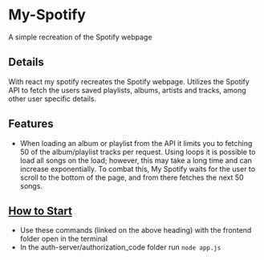 # My-Spotify
A simple recreation of the Spotify webpage

## Details

With react my spotify recreates the Spotify webpage. Utilizes the Spotify API to fetch the users saved playlists, albums, 
artists and tracks, among other user specific details. 

## Features

* When loading an album or playlist from the API it limits you to fetching 50 of the album/playlist tracks per request. Using
loops it is possible to load all songs on the load; however, this may take a long time and can increase exponentially. To
combat this, My Spotify waits for the user to scroll to the bottom of the page, and from there fetches the next 50 songs.


## [How to Start](https://github.com/IsaiahCollazo99/My-Spotify/blob/master/my-spotify/README.md)
* Use these commands (linked on the above heading) with the frontend folder open in the terminal
* In the auth-server/authorization_code folder run ```node app.js```
